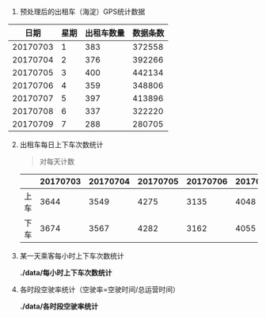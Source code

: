 1. 预处理后的出租车（海淀）GPS统计数据

| 日期 | 星期 | 出租车数量 | 数据条数 |
| ---- | ---- | ---------- | -------- |
| 20170703 | 1 | 383 | 372558 |
| 20170704 | 2 | 376 | 392266 |
| 20170705 | 3 | 400 | 442134 |
| 20170706 | 4 | 359 | 348806 |
| 20170707|5|397|413896|
|20170708|6|337|322220|
|20170709|7|288|280705|

2. 出租车每日上下车次数统计

   > 对每天计数
   
   |      | 20170703 | 20170704 | 20170705 | 20170706 | 20170707 | 20170708 | 20170709 |
   | ---- | -------- | -------- | -------- | -------- | -------- | -------- | -------- |
   | 上车 | 3644     | 3549     | 4275     | 3135     | 4048     | 2803     | 2561     |
   | 下车 | 3674     | 3567     | 4282     | 3162     | 4055     | 2825     | 2599     |
   
   
   
3. 某一天乘客每小时上下车次数统计

   **./data/每小时上下车次数统计** 

4. 各时段空驶率统计（空驶率=空驶时间/总运营时间）

   **./data/各时段空驶率统计**


